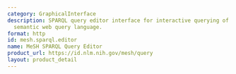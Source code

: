 ```yaml
---
category: GraphicalInterface
description: SPARQL query editor interface for interactive querying of MeSH data using
  semantic web query language.
format: http
id: mesh.sparql.editor
name: MeSH SPARQL Query Editor
product_url: https://id.nlm.nih.gov/mesh/query
layout: product_detail
---
```

